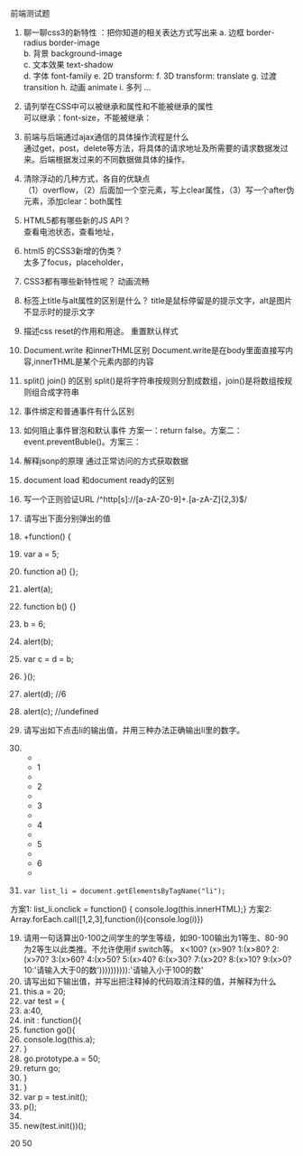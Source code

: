 前端测试题
1. 聊一聊css3的新特性 ：把你知道的相关表达方式写出来
a. 边框   border-radius    border-image     
b. 背景   background-image   
c. 文本效果       text-shadow    
d. 字体           font-family
e. 2D             transform:
f. 3D             transform: translate
g. 过渡           transition
h. 动画           animate
i. 多列           ...
2. 请列举在CSS中可以被继承和属性和不能被继承的属性  
可以继承：font-size，不能被继承：
3. 前端与后端通过ajax通信的具体操作流程是什么  
通过get，post，delete等方法，将具体的请求地址及所需要的请求数据发过来。后端根据发过来的不同数据做具体的操作。
4. 清除浮动的几种方式，各自的优缺点  
（1）overflow，（2）后面加一个空元素，写上clear属性，（3）写一个after伪元素，添加clear：both属性
5. HTML5都有哪些新的JS API？  
查看电池状态，查看地址，
6. html5 的CSS3新增的伪类？  
太多了focus，placeholder，
7. CSS3都有哪些新特性呢？
动画流畅
8. 标签上title与alt属性的区别是什么？
title是鼠标停留是的提示文字，alt是图片不显示时的提示文字
9. 描述css reset的作用和用途。
重置默认样式
10. Document.write 和innerTHML区别
 Document.write是在body里面直接写内容,innerTHML是某个元素内部的内容
11. split() join() 的区别
split()是将字符串按规则分割成数组，join()是将数组按规则组合成字符串
12. 事件绑定和普通事件有什么区别

13. 如何阻止事件冒泡和默认事件
方案一：return false。方案二：event.preventBuble()。方案三：
14. 解释jsonp的原理
通过正常访问的方式获取数据
15. document load 和document ready的区别

16. 写一个正则验证URL
/^http[s]:\/\/[a-zA-Z0-9]+.[a-zA-Z]{2,3}$/
17. 请写出下面分别弹出的值
1. +function() {
2. var a = 5;
3. function a() {};
4. alert(a);
5. function b() {}
6. b = 6;
7. alert(b);
8. var c = d = b;
9. }();
10. alert(d);       //6
11. alert(c);       //undefined
18. 请写出如下点击li的输出值，并用三种办法正确输出li里的数字。
1. <ul>
2. <li>1</li>
3. <li>2</li>
4. <li>3</li>
5. <li>4</li>
6. <li>5</li>
7. <li>6</li>
8. </ul>
9. <script type="text/javascript">
10. var list_li = document.getElementsByTagName("li");
11. for (var i = 0; i < list_li.length; i++) {
12. list_li[i].onclick = function() {
13. console.log(i);
14. }
15. }
16. </script>

        var list_li = document.getElementsByTagName("li");
方案1:  list_li.onclick = function() {
        console.log(this.innerHTML);}
方案2:  Array.forEach.call([1,2,3],function(i){console.log(i)})

19. 请用一句话算出0-100之间学生的学生等级，如90-100输出为1等生、80-90为2等生以此类推。不允许使用if switch等。
x<100? (x>90? 1:(x>80? 2:(x>70? 3:(x>60? 4:(x>50? 5:(x>40? 6:(x>30? 7:(x>20? 8:(x>10? 9:(x>0? 10:'请输入大于0的数')))))))))):'请输入小于100的数'
20. 请写出如下输出值，并写出把注释掉的代码取消注释的值，并解释为什么
1. this.a = 20;
2. var test = {
3. a:40,
4. init : function(){
5. function go(){
7. console.log(this.a);
8. }
9. go.prototype.a = 50;
10. return go;
11. }
12. }
13. var p = test.init();
14. p();
15.
16. new(test.init())();

20  50
